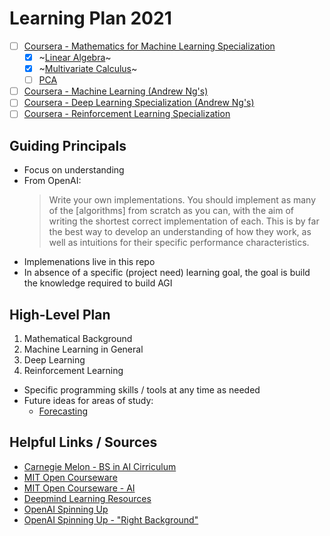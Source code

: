 # Learning Plan 2021

- [ ] [Coursera - Mathematics for Machine Learning Specialization](https://www.coursera.org/specializations/mathematics-machine-learning)
  - [x] ~[Linear Algebra](https://www.coursera.org/learn/linear-algebra-machine-learning)~
  - [x] ~[Multivariate Calculus](https://www.coursera.org/learn/multivariate-calculus-machine-learning)~
  - [ ] [PCA](https://www.coursera.org/learn/pca-machine-learning)
- [ ] [Coursera - Machine Learning (Andrew Ng's)](https://www.coursera.org/learn/machine-learning)
- [ ] [Coursera - Deep Learning Specialization (Andrew Ng's)](https://www.coursera.org/specializations/deep-learning)
- [ ] [Coursera - Reinforcement Learning Specialization](https://www.coursera.org/specializations/reinforcement-learning)

## Guiding Principals

 - Focus on understanding
 - From OpenAI:
   > Write your own implementations. You should implement as many of the [algorithms] from scratch as you can, with the aim of writing the shortest correct implementation of each. This is by far the best way to develop an understanding of how they work, as well as intuitions for their specific performance characteristics.
  - Implemenations live in this repo
  - In absence of a specific (project need) learning goal, the goal is build the knowledge required to build AGI

## High-Level Plan

 1. Mathematical Background
 2. Machine Learning in General
 3. Deep Learning
 4. Reinforcement Learning

 - Specific programming skills / tools at any time as needed
 - Future ideas for areas of study:
   - [Forecasting](https://otexts.com/fpp2/)

## Helpful Links / Sources
 - [Carnegie Melon - BS in AI Cirriculum](https://www.cs.cmu.edu/bs-in-artificial-intelligence/curriculum)
 - [MIT Open Courseware](https://ocw.mit.edu/)
 - [MIT Open Courseware - AI](https://ocw.mit.edu/courses/find-by-topic/#cat=engineering&subcat=computerscience&spec=artificialintelligence)
 - [Deepmind Learning Resources](https://deepmind.com/learning-resources)
 - [OpenAI Spinning Up](https://spinningup.openai.com/en/latest/)
 - [OpenAI Spinning Up - "Right Background"](https://spinningup.openai.com/en/latest/spinningup/spinningup.html#the-right-background)
